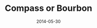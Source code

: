 ---
date: 2014-05-30
external: 
  host: SitePoint
  url: http://www.sitepoint.com/compass-or-bourbon-sass-frameworks/
layout: none
preview: false
published: true
sassmeister: false
summary: false
title: "Compass or Bourbon"
---